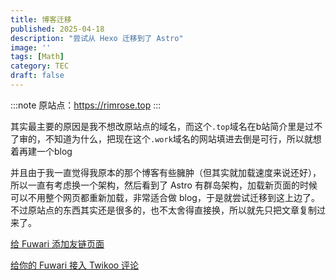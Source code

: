```yaml
---
title: 博客迁移
published: 2025-04-18
description: "尝试从 Hexo 迁移到了 Astro"
image: ''
tags: [Math]
category: TEC
draft: false
---
```


:::note
原站点：https://rimrose.top
:::

其实最主要的原因是我不想改原站点的域名，而这个`.top`域名在b站简介里是过不了审的，不知道为什么，把现在这个`.work`域名的网站填进去倒是可行，所以就想着再建一个blog

并且由于我一直觉得我原本的那个博客有些臃肿（但其实就加载速度来说还好），所以一直有考虑换一个架构，然后看到了 Astro 有群岛架构，加载新页面的时候可以不用整个网页都重新加载，非常适合做 blog，于是就尝试迁移到这上边了。不过原站点的东西其实还是很多的，也不太舍得直接换，所以就先只把文章复制过来了。

[给 Fuwari 添加友链页面](https://www.lapis.cafe/posts/technicaltutorials/%E6%96%B0%E4%B8%80%E4%BB%A3%E9%9D%99%E6%80%81%E5%8D%9A%E5%AE%A2%E6%A1%86%E6%9E%B6astro%E7%9A%84%E9%83%A8%E7%BD%B2%E4%BC%98%E5%8C%96%E6%8C%87%E5%8D%97%E4%B8%8E%E4%BD%BF%E7%94%A8%E4%BD%93%E9%AA%8C/)

[给你的 Fuwari 接入 Twikoo 评论](https://blog.qqquq.com/posts/fuwari-twikoo-comments/)